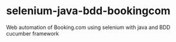 # selenium-java-bdd-bookingcom
Web automation of Booking.com using selenium with java and BDD cucumber framework

